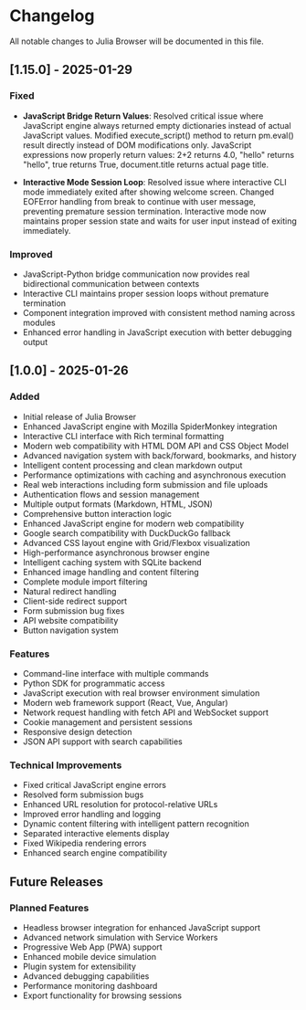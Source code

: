 # Changelog

All notable changes to Julia Browser will be documented in this file.

## [1.15.0] - 2025-01-29

### Fixed
- **JavaScript Bridge Return Values**: Resolved critical issue where JavaScript engine always returned empty dictionaries instead of actual JavaScript values. Modified execute_script() method to return pm.eval() result directly instead of DOM modifications only. JavaScript expressions now properly return values: 2+2 returns 4.0, "hello" returns "hello", true returns True, document.title returns actual page title.

- **Interactive Mode Session Loop**: Resolved issue where interactive CLI mode immediately exited after showing welcome screen. Changed EOFError handling from break to continue with user message, preventing premature session termination. Interactive mode now maintains proper session state and waits for user input instead of exiting immediately.

### Improved
- JavaScript-Python bridge communication now provides real bidirectional communication between contexts
- Interactive CLI maintains proper session loops without premature termination
- Component integration improved with consistent method naming across modules
- Enhanced error handling in JavaScript execution with better debugging output

## [1.0.0] - 2025-01-26

### Added
- Initial release of Julia Browser
- Enhanced JavaScript engine with Mozilla SpiderMonkey integration
- Interactive CLI interface with Rich terminal formatting
- Modern web compatibility with HTML DOM API and CSS Object Model
- Advanced navigation system with back/forward, bookmarks, and history
- Intelligent content processing and clean markdown output
- Performance optimizations with caching and asynchronous execution
- Real web interactions including form submission and file uploads
- Authentication flows and session management
- Multiple output formats (Markdown, HTML, JSON)
- Comprehensive button interaction logic
- Enhanced JavaScript engine for modern web compatibility
- Google search compatibility with DuckDuckGo fallback
- Advanced CSS layout engine with Grid/Flexbox visualization
- High-performance asynchronous browser engine
- Intelligent caching system with SQLite backend
- Enhanced image handling and content filtering
- Complete module import filtering
- Natural redirect handling
- Client-side redirect support
- Form submission bug fixes
- API website compatibility
- Button navigation system

### Features
- Command-line interface with multiple commands
- Python SDK for programmatic access
- JavaScript execution with real browser environment simulation
- Modern web framework support (React, Vue, Angular)
- Network request handling with fetch API and WebSocket support
- Cookie management and persistent sessions
- Responsive design detection
- JSON API support with search capabilities

### Technical Improvements
- Fixed critical JavaScript engine errors
- Resolved form submission bugs
- Enhanced URL resolution for protocol-relative URLs
- Improved error handling and logging
- Dynamic content filtering with intelligent pattern recognition
- Separated interactive elements display
- Fixed Wikipedia rendering errors
- Enhanced search engine compatibility

## Future Releases

### Planned Features
- Headless browser integration for enhanced JavaScript support
- Advanced network simulation with Service Workers
- Progressive Web App (PWA) support
- Enhanced mobile device simulation
- Plugin system for extensibility
- Advanced debugging capabilities
- Performance monitoring dashboard
- Export functionality for browsing sessions
